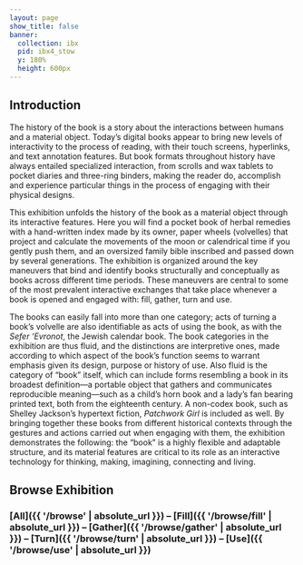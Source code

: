 ```yaml
---
layout: page
show_title: false
banner:
  collection: ibx
  pid: ibx4_stow
  y: 180%
  height: 600px
---
```

## Introduction

The history of the book is a story about the interactions between humans and a material object. Today’s digital books appear to bring new levels of interactivity to the process of reading, with their touch screens, hyperlinks, and text annotation features. But book formats throughout history have always entailed specialized interaction, from scrolls and wax tablets to pocket diaries and three-ring binders, making the reader do, accomplish and experience particular things in the process of engaging with their physical designs.

This exhibition unfolds the history of the book as a material object through its interactive features. Here you will find a pocket book of herbal remedies with a hand-written index made by its owner, paper wheels (volvelles) that project and calculate the movements of the moon or calendrical time if you gently push them, and an oversized family bible inscribed and passed down by several generations. The exhibition is organized around the key maneuvers that bind and identify books structurally and conceptually as books across different time periods. These maneuvers are central to some of the most prevalent interactive exchanges that take place whenever a book is opened and engaged with: fill, gather, turn and use.

The books can easily fall into more than one category; acts of turning a book’s volvelle are also identifiable as acts of using the book, as with the <i>Sefer ‘Evronot</i>, the Jewish calendar book. The book categories in the exhibition are thus fluid, and the distinctions are interpretive ones, made according to which aspect of the book’s function seems to warrant emphasis given its design, purpose or history of use. Also fluid is the category of “book” itself, which can include forms resembling a book in its broadest definition—a portable object that gathers and communicates reproducible meaning—such as a child’s horn book and a lady’s fan bearing printed text, both from the eighteenth century. A non-codex book, such as Shelley Jackson’s hypertext fiction, <i>Patchwork Girl</i> is included as well. By bringing together these books from different historical contexts through the gestures and actions carried out when engaging with them, the exhibition demonstrates the following: the “book” is a highly flexible and adaptable structure, and its material features are critical to its role as an interactive technology for thinking, making, imagining, connecting and living.


## Browse Exhibition

### [All]({{ '/browse' | absolute_url }}) – [Fill]({{ '/browse/fill' | absolute_url }}) – [Gather]({{ '/browse/gather' | absolute_url }}) – [Turn]({{ '/browse/turn' | absolute_url }}) – [Use]({{ '/browse/use' | absolute_url }})
